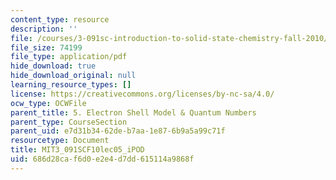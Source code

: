 ```yaml
---
content_type: resource
description: ''
file: /courses/3-091sc-introduction-to-solid-state-chemistry-fall-2010/686d28caf6d0e2e4d7dd615114a9868f_MIT3_091SCF10lec05_iPOD.pdf
file_size: 74199
file_type: application/pdf
hide_download: true
hide_download_original: null
learning_resource_types: []
license: https://creativecommons.org/licenses/by-nc-sa/4.0/
ocw_type: OCWFile
parent_title: 5. Electron Shell Model & Quantum Numbers
parent_type: CourseSection
parent_uid: e7d31b34-62de-b7aa-1e87-6b9a5a99c71f
resourcetype: Document
title: MIT3_091SCF10lec05_iPOD
uid: 686d28ca-f6d0-e2e4-d7dd-615114a9868f
---
```

